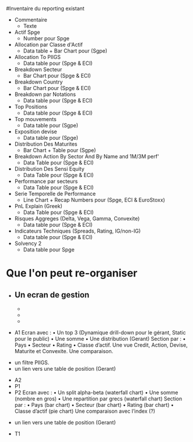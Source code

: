 #Inventaire du reporting existant

* Commentaire	
	- Texte
* Actif	Spge	
	- Number pour Spge
* Allocation par Classe  d'Actif	 
	- Data table + Bar Chart pour (Sgpe)
* Allocation To PIIGS 
	- Data table pour (Spge & ECI)
* Breakdown Secteur	
	- Bar Chart pour (Spge & ECI)
* Breakdown Country	
	- Bar Chart pour (Spge & ECI)
* Breakdown par Notations	
	- Data table pour (Spge & ECI)
* Top Positions	
	- Data table pour (Spge & ECI)
* Top mouvements
	- Data table pour (Sgpe)
* Exposition devise	
	- Data table pour (Spge)
* Distribution Des Maturites
	- Bar Chart + Table  pour (Sgpe)
* Breakdown Action By Sector And By Name and 1M/3M perf'	
	- Data Table pour (Spge & ECI)
* Distribution Des Sensi Equity	
	- Data Table pour (Spge & ECI)
* Performance par secteurs	
	- Data Table pour (Spge & ECI)
* Serie Temporelle de Performance
	- Line Chart + Recap Numbers pour (Spge, ECI & EuroStoxx)
* PnL Explain (Greek)	
	- Data Table pour (Spge & ECI)
* Risques Aggreges (Delta, Vega, Gamma, Convexite)	
	- Data table pour (Spge & ECI)
* Indicateurs Techniques (Spreads, Rating, IG/non-IG)	
	- Data table pour (Spge & ECI)
* Solvency 2
	- Data table pour Spge

# Que l'on peut re-organiser
* Un ecran de gestion
	- 
	-
	-
	-

* A1
	Ecran avec :
•	Un top 3 (Dynamique drill-down pour le gérant, Static pour le public)
•	Une somme 
•	Une distribution (Gerant)
Section par :
•	Pays
•	Secteur
•	Rating
•	Classe d’actif.
Une vue Credit, Action, Devise, Maturite et Convexite.
Une comparaison.
+ un filtre PIIGS.
+ un lien vers une table de position (Gerant)




* A2
* P1
* P2
Ecran avec :
•	Un split alpha-beta (waterfall chart)
•	Une somme (nombre en gros)
•	Une repartition par grecs  (waterfall chart)
Section par :
•	Pays (bar chart)
•	Secteur (bar chart)
•	Rating (bar chart)
•	Classe d’actif (pie chart)
Une comparaison avec l’index (?)
+ un lien vers une table de position (Gerant)

* T1
